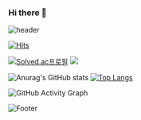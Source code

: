 ### Hi there 👋
<!--
**HongGunHo05/HongGunHo05** is a ✨ _special_ ✨ repository because its `README.md` (this file) appears on your GitHub profile.

Here are some ideas to get you started:

- 🔭 I’m currently working on ...
- 🌱 I’m currently learning ...
- 👯 I’m looking to collaborate on ...
- 🤔 I’m looking for help with ...   
- 💬 Ask me about ...
- 📫 How to reach me: ...
- 😄 Pronouns: ...
- ⚡ Fun fact: ...
-->

![header](https://capsule-render.vercel.app/api?type=waving&color=4C6793&height=150&section=header&text=안녕하세요!&fontSize=30&fontColor=ffffff)


[![Hits](https://hits.seeyoufarm.com/api/count/incr/badge.svg?url=https%3A%2F%2Fgithub.com%2FHongGunHo05%2FHongGunHo05&count_bg=%2379C83D&title_bg=%23555555&icon=&icon_color=%23E7E7E7&title=hits&edge_flat=false)](https://hits.seeyoufarm.com)

[![Solved.ac프로필](http://mazassumnida.wtf/api/generate_badge?boj=booklike112)](https://solved.ac/booklike112) <img src="http://mazandi.herokuapp.com/api?handle=booklike112&theme=dark"/>



![Anurag's GitHub stats](https://github-readme-stats.vercel.app/api?username=HongGunHo05&show_icons=true&theme=noctis_minimus)
[![Top Langs](https://github-readme-stats.vercel.app/api/top-langs/?username=HongGunHo05&layout=compact)](https://github.com/HongGunHo05/github-readme-stats)

![GitHub Activity Graph](https://activity-graph.herokuapp.com/graph?username=HongGunHo05&theme=react-dark&hide_border=true)

![Footer](https://capsule-render.vercel.app/api?type=waving&color=4C6793&height=150&section=footer)
